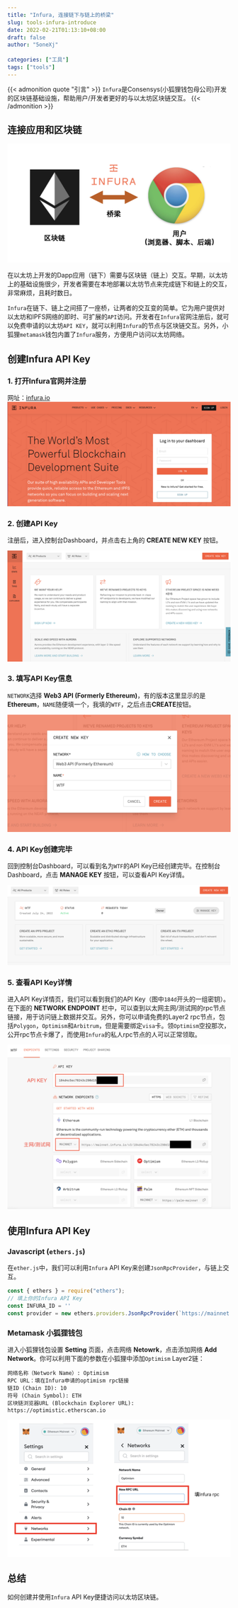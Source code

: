 ```yaml
---
title: "Infura, 连接链下与链上的桥梁"
slug: tools-infura-introduce
date: 2022-02-21T01:13:10+08:00
draft: false
author: "5oneXj"

categories: ["工具"]
tags: ["tools"]
---
```


{{< admonition quote "引言" >}}
`Infura`是Consensys(小狐狸钱包母公司)开发的区块链基础设施，帮助用户/开发者更好的与以太坊区块链交互。
{{< /admonition >}}

## 连接应用和区块链

![](https://raw.githubusercontent.com/jollysone/Picture-Library/master/blog/202302252329662.png)

在以太坊上开发的Dapp应用（链下）需要与区块链（链上）交互。早期，以太坊上的基础设施很少，开发者需要在本地部署以太坊节点来完成链下和链上的交互，非常麻烦，且耗时数日。

`Infura`在链下、链上之间搭了一座桥，让两者的交互变的简单。它为用户提供对以太坊和IPFS网络的即时、可扩展的`API`访问。开发者在`Infura`官网注册后，就可以免费申请的以太坊`API KEY`，就可以利用`Infura`的节点与区块链交互。另外，小狐狸`metamask`钱包内置了`Infura`服务，方便用户访问以太坊网络。

## 创建Infura API Key

### 1. 打开Infura官网并注册

网址：[infura.io](https://infura.io)
![](https://raw.githubusercontent.com/jollysone/Picture-Library/master/blog/202302252332244.png)

### 2. 创建API Key
注册后，进入控制台Dashboard，并点击右上角的 **CREATE NEW KEY** 按钮。

![](https://raw.githubusercontent.com/jollysone/Picture-Library/master/blog/202302252332027.png)

### 3. 填写API Key信息

`NETWORK`选择 **Web3 API (Formerly Ethereum)**，有的版本这里显示的是**Ethereum**，`NAME`随便填一个，我填的`WTF`，之后点击**CREATE**按钮。

![](https://raw.githubusercontent.com/jollysone/Picture-Library/master/blog/202302252333764.png)

### 4. API Key创建完毕

回到控制台Dashboard，可以看到名为`WTF`的API Key已经创建完毕。在控制台Dashboard，点击  **MANAGE KEY** 按钮，可以查看API Key详情。


![](https://raw.githubusercontent.com/jollysone/Picture-Library/master/blog/202302252333316.png)

### 5. 查看API Key详情

进入API Key详情页，我们可以看到我们的API Key（图中`184d`开头的一组密钥）。在下面的 **NETWORK ENDPOINT** 栏中，可以查到以太网主网/测试网的rpc节点链接，用于访问链上数据并交互。另外，你可以申请免费的Layer2 rpc节点，包括`Polygon`，`Optimism`和`Arbitrum`，但是需要绑定`visa`卡。领`Optimism`空投那次，公开rpc节点卡爆了，而使用`Infura`的私人rpc节点的人可以正常领取。

![](https://raw.githubusercontent.com/jollysone/Picture-Library/master/blog/202302252333231.png)

## 使用Infura API Key 
### Javascript (`ethers.js`)
在`ether.js`中，我们可以利用`Infura` API Key来创建`JsonRpcProvider`，与链上交互。

```javascript
const { ethers } = require("ethers");
// 填上你的Infura API Key
const INFURA_ID = '' 
const provider = new ethers.providers.JsonRpcProvider(`https://mainnet.infura.io/v3/${INFURA_ID}`)
```

### Metamask 小狐狸钱包

进入小狐狸钱包设置 **Setting** 页面，点击网络 **Netowrk**，点击添加网络 **Add Network**。你可以利用下面的参数在小狐狸中添加`Optimism` Layer2链：

```
网络名称（Network Name）: Optimism
RPC URL：填在Infura申请的optimism rpc链接
链ID (Chain ID): 10
符号 (Chain Symbol): ETH
区块链浏览器URL (Blockchain Explorer URL): https://optimistic.etherscan.io
```

![](https://raw.githubusercontent.com/jollysone/Picture-Library/master/blog/202302252334590.png)

## 总结

如何创建并使用`Infura` API Key便捷访问以太坊区块链。